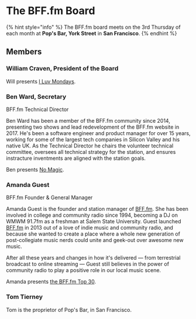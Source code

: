 # The BFF.fm Board

{% hint style="info" %}
The BFF.fm board meets on the 3rd Thursday of each month at **Pop's Bar, York Street** in **San Francisco**.
{% endhint %}

## Members

### William Craven, President of the Board

Will presents [I Luv Mondays](https://bff.fm/shows/i-luv-mondays).

### Ben Ward, Secretary

BFF.fm Technical Director

Ben Ward has been a member of the BFF.fm community since 2014, presenting two shows and lead redevelopment of the BFF.fm website in 2017. He's been a software engineer and product manager for over 15 years, working for some of the largest tech companies in Silicon Valley and his native UK. As the  Technical Director he chairs the volunteer technical committee, oversees all technical strategy for the station, and ensures instracture inventments are aligned with the station goals.

Ben presents [No Magic](https://bff.fm/shows/nomagic).

### Amanda Guest

BFF.fm Founder & General Manager

Amanda Guest is the founder and station manager of [BFF.fm](http://bff.fm/). She has been involved in college and community radio since 1994, becoming a DJ on WMWM 91.7fm as a freshman at Salem State University. Guest launched [BFF.fm](http://bff.fm/) in 2013 out of a love of indie music and community radio, and because she wanted to create a place where a whole new generation of post-collegiate music nerds could unite and geek-out over awesome new music.

After all these years and changes in how it's delivered — from terrestrial broadcast to online streaming — Guest still believes in the power of community radio to play a positive role in our local music scene.

Amanda presents [the BFF.fm Top 30](https://bff.fm/shows/top30).

### Tom Tierney

Tom is the proprietor of Pop's Bar, in San Francisco.

